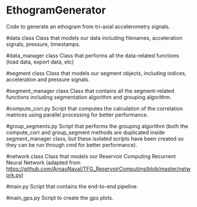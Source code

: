 # EthogramGenerator
Code to generate an ethogram from tri-axial accelerometry signals.

#data class
Class that models our data including filenames, acceleration signals, pressure, timestamps.

#data_manager class
Class that performs all the data-related functions (load data, export data, etc)

#segment class
Class that models our segment objects, including indices, acceleration and pressure signals.

#segment_manager class
Class that contains all the segment-related functions including segmentation algorithm and grouping algorithm.

#compute_corr.py
Script that computes the calculation of the correlation matrices using parallel processing for better performance.

#group_segments.py
Script that performs the grouping algorithm (both the compute_corr and group_segment methods are duplicated inside segment_manager class, but these isolated scripts have been created so they can be run through cmd for better performance).

#network class
Class that models our Reservoir Computing Recurrent Neural Network (adapted from https://github.com/ArnauNaval/TFG_ReservoirComputing/blob/master/network.py)

#main.py
Script that contains the end-to-end pipeline.

#main_gps.py
Script to create the gps plots.
